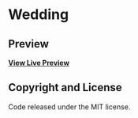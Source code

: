 # Wedding

## Preview

**[View Live Preview](https://pattersongp.github.io/wedding-website/)**

## Copyright and License

Code released under the MIT license.

